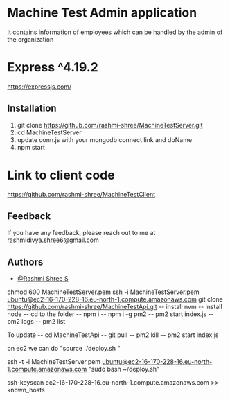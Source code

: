 
# Machine Test Admin application

It contains information of employees which can be handled by the admin of the organization


# Express ^4.19.2

https://expressjs.com/



## Installation

1. git clone https://github.com/rashmi-shree/MachineTestServer.git
2. cd MachineTestServer
3. update conn.js with your mongodb connect link and dbName
4. npm start

# Link to client code

https://github.com/rashmi-shree/MachineTestClient

    
## Feedback

If you have any feedback, please reach out to me at rashmidivya.shree6@gmail.com


## Authors

- [@Rashmi Shree S](https://github.com/rashmi-shree)


<!-- deploy.sh
#!/bin/bash
export PATH=$PATH:/home/ubuntu/.nvm/versions/node/v20.5.0/bin

cd MachineTestServer
git pull origin
pm2 kill
pm2 start index.js -->


chmod 600 MachineTestServer.pem
ssh -i MachineTestServer.pem ubuntu@ec2-16-170-228-16.eu-north-1.compute.amazonaws.com
git clone https://github.com/rashmi-shree/MachineTestApi.git
-- install nvm
-- install node
-- cd to the folder
-- npm i 
-- npm i -g pm2
-- pm2 start index.js 
-- pm2 logs
-- pm2 list

To update
-- cd MachineTestApi
-- git pull
-- pm2 kill
-- pm2 start index.js

on ec2 we can do "source ./deploy.sh "

ssh -t -i MachineTestServer.pem ubuntu@ec2-16-170-228-16.eu-north-1.compute.amazonaws.com "sudo bash ~/deploy.sh"

ssh-keyscan ec2-16-170-228-16.eu-north-1.compute.amazonaws.com >> known_hosts